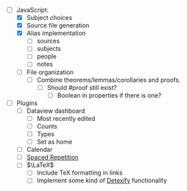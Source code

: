 - [ ] JavaScript:
	- [x] Subject choices
	- [x] Source file generation
	- [x] Alias implementation
		- [ ] sources
		- [ ] subjects
		- [ ] people
		- [ ] notes
	- [ ] File organization
		- [ ] Combine theorems/lemmas/corollaries and proofs.
			- [ ] Should #proof still exist?
				- [ ] Boolean in properties if there is one?
- [ ] Plugins
	- [ ] Dataview dashboard
		- [ ] Most recently edited
		- [ ] Counts
		- [ ] Types
		- [ ] Set as home
	- [ ] Calendar
	- [ ] [Spaced Repetition](https://github.com/st3v3nmw/obsidian-spaced-repetition)
	- [ ] $\LaTeX$
		- [ ] Include TeX formatting in links
		- [ ] Implement some kind of [Detexify](https://forum.obsidian.md/t/latex-math-symbol-picker/12739) functionality